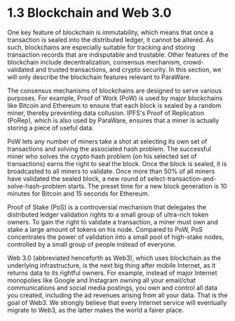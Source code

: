 # 1.3 Blockchain and Web 3.0

One key feature of blockchain is immutability, which means that once a transaction is sealed into the distributed ledger, it cannot be altered. As such, blockchains are especially suitable for tracking and storing transaction records that are indisputable and trustable. Other features of the blockchain include decentralization, consensus mechanism, crowd-validated and trusted transactions, and crypto security. In this section, we will only describe the blockchain features relevant to ParaWare.

The consensus mechanisms of blockchains are designed to serve various purposes. For example, Proof of Work (PoW) is used by major blockchains like Bitcoin and Ethereum to ensure that each block is sealed by a random miner, thereby preventing data collusion. IPFS's Proof of Replication (PoRep), which is also used by ParaWare, ensures that a miner is actually storing a piece of useful data.

PoW lets any number of miners take a shot at selecting its own set of transactions and solving the associated hash problem. The successful miner who solves the crypto hash problem (on his selected set of transactions) earns the right to seal the block. Once the block is sealed, it is broadcasted to all miners to validate. Once more than 50% of all miners have validated the sealed block, a new round of select-transaction-and-solve-hash-problem starts. The preset time for a new block generation is 10 minutes for Bitcoin and 15 seconds for Ethereum.

Proof of Stake (PoS) is a controversial mechanism that delegates the distributed ledger validation rights to a small group of ultra-rich token owners. To gain the right to validate a transaction, a miner must own and stake a large amount of tokens on his node. Compared to PoW, PoS concentrates the power of validation into a small pool of high-stake nodes, controlled by a small group of people instead of everyone.

Web 3.0 (abbreviated henceforth as Web3), which uses blockchain as the underlying infrastructure, is the next big thing after mobile Internet, as it returns data to its rightful owners. For example, instead of major Internet monopolies like Google and Instagram owning all your email/chat communications and social media postings, you own and control all data you created, including the ad revenues arising from all your data. That is the goal of Web3. We strongly believe that every Internet service will eventually migrate to Web3, as the latter makes the world a fairer place.





